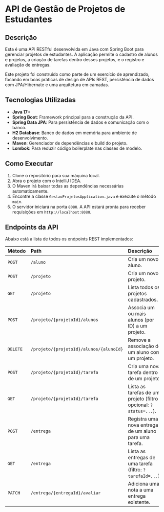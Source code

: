 # API de Gestão de Projetos de Estudantes

## Descrição

Esta é uma API RESTful desenvolvida em Java com Spring Boot para gerenciar projetos de estudantes. A aplicação permite o cadastro de alunos e projetos, a criação de tarefas dentro desses projetos, e o registro e avaliação de entregas.

Este projeto foi construído como parte de um exercício de aprendizado, focando em boas práticas de design de APIs REST, persistência de dados com JPA/Hibernate e uma arquitetura em camadas.

## Tecnologias Utilizadas

- **Java 17+**
- **Spring Boot**: Framework principal para a construção da API.
- **Spring Data JPA**: Para persistência de dados e comunicação com o banco.
- **H2 Database**: Banco de dados em memória para ambiente de desenvolvimento.
- **Maven**: Gerenciador de dependências e build do projeto.
- **Lombok**: Para reduzir código boilerplate nas classes de modelo.

## Como Executar

1. Clone o repositório para sua máquina local.
2. Abra o projeto com o IntelliJ IDEA.
3. O Maven irá baixar todas as dependências necessárias automaticamente.
4. Encontre a classe `GestaoProjetosApplication.java` e execute o método `main`.
5. O servidor iniciará na porta `8080`. A API estará pronta para receber requisições em `http://localhost:8080`.

## Endpoints da API

Abaixo está a lista de todos os endpoints REST implementados:

| Método | Path | Descrição |
| :--- | :--- | :--- |
| `POST` | `/aluno` | Cria um novo aluno. |
| `POST` | `/projeto` | Cria um novo projeto. |
| `GET` | `/projeto` | Lista todos os projetos cadastrados. |
| `POST` | `/projeto/{projetoId}/alunos` | Associa um ou mais alunos (por ID) a um projeto. |
| `DELETE`| `/projeto/{projetoId}/alunos/{alunoId}`| Remove a associação de um aluno com um projeto. |
| `POST` | `/projeto/{projetoId}/tarefa` | Cria uma nova tarefa dentro de um projeto. |
| `GET` | `/projeto/{projetoId}/tarefa` | Lista as tarefas de um projeto (filtro opcional: `?status=...`). |
| `POST` | `/entrega` | Registra uma nova entrega de um aluno para uma tarefa. |
| `GET` | `/entrega` | Lista as entregas de uma tarefa (filtro: `?tarefaId=...`). |
| `PATCH`| `/entrega/{entregaId}/avaliar` | Adiciona uma nota a uma entrega existente. |
